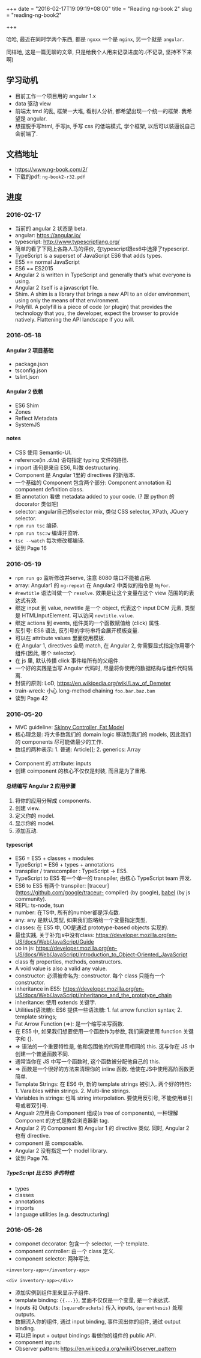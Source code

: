 +++
date = "2016-02-17T19:09:19+08:00"
title = "Reading ng-book 2"
slug = "reading-ng-book2"

+++

哈哈, 最近在同时学两个东西, 都是 `ngxxx` 一个是 `nginx`, 另一个就是 `angular`.

同样地, 这是一篇无聊的文章, 只是给我个人用来记录进度的.(不记录, 坚持不下来啊)

## 学习动机
* 目前工作一个项目用的 angular 1.x
* data 驱动 view
* 前端太 tmd 的乱, 框架一大堆, 看别人分析, 都希望出现一个统一的框架. 我希望是 angular.
* 想摆脱手写html, 手写js, 手写 css 的低端模式, 学个框架, 以后可以装逼说自己会前端了.

## 文档地址
* <https://www.ng-book.com/2/>
* 下载的pdf: `ng-book2-r32.pdf`

## 进度

### 2016-02-17

* 当前的 angular 2 状态是 beta.
* angular: <https://angular.io/>
* typescript: <http://www.typescriptlang.org/>
* 简单的看了下网上各路人马的评价, 在typescript跟es6中选择了typescript.
* TypeScript is a superset of JavaScript ES6 that adds types.
* ES5 == normal JavaScript
* ES6 == ES2015
* Angular 2 is written in TypeScript and generally that’s what everyone is using.
* Angular 2 itself is a javascript file.
* Shim. A shim is a library that brings a new API to an older environment, using only the means of that environment.
* Polyfill. A polyfill is a piece of code (or plugin) that provides the technology that you, the developer, expect the browser to provide natively. Flattening the API landscape if you will.

### 2016-05-18

#### Angular 2 项目基础
* package.json
* tsconfig.json
* tslint.json

#### Angular 2 依赖
* ES6 Shim
* Zones
* Reflect Metadata
* SystemJS

#### notes
* CSS 使用 Semantic-UI.
* reference(in .d.ts) 语句指定 typing 文件的路径.
* import 语句是来自 ES6, 叫做 destructuring.
* Component 是 Angular 1里的 directives 的新版本.
* 一个基础的 Component 包含两个部分: Component annotation 和 component definition class.
* 把 annotation 看做 metadata added to your code. (? 跟 python 的 docorator 类似吧)
* selector: angular自己的selector mix, 类似 CSS selector, XPath, JQuery selector.
* `npm run tsc` 编译.
* `npm run tsc:w` 编译并监听.
* `tsc --watch` 每次修改都编译.
* 读到 Page 16

### 2016-05-19
* `npm run go` 监听修改并serve, 注意 8080 端口不能被占用.
* array: Angular1 的 `ng-repeat` 在 Angular2 中类似的指令是 `NgFor`.
* `#newtitle` 语法叫做一个 `resolve`. 效果是让这个变量在这个 view 范围的的表达式有效.
* 绑定 input 到 value, newtitle 是一个 object, 代表这个 input DOM 元素, 类型是 HTMLInputElement. 可以访问 `newtitle.value`.
* 绑定 actions 到 events, 组件类的一个函数赋值给 (click) 属性.
* 反引号: ES6 语法, 反引号的字符串将会展开模板变量.
* 可以在 attribute values 里面使用模板.
* 在 Angular 1, directives 全局 match, 在 Angular 2, 你需要显式指定你用哪个组件(因此, 哪个 selector).
* 在 js 里, 默认传播 click 事件给所有的父组件.
* 一个好的实践是当写 Angular 代码时, 尽量将你使用的数据结构与组件代码隔离.
* 封装的原则: LoD, <https://en.wikipedia.org/wiki/Law_of_Demeter>
* train-wreck: 小心 long-method chaining `foo.bar.baz.bam`
* 读到 Page 42

### 2016-05-20
* MVC guideline: [Skinny Controller, Fat Model](http://weblog.jamisbuck.org/2006/10/18/skinny-controller-fat-model)
* 核心理念是: 将大多数我们的 domain logic 移动到我们的 models, 因此我们的 components 尽可能做最少的工作.
* 数组的两种表示: 1. 普通: Article[]; 2. generics: Array<Article>.
* Component 的 attribute: inputs
* 创建 coimponent 的核心不仅仅是封装, 而且是为了重用.

#### 总结编写 Angular 2 应用步骤
1. 将你的应用分解成 components.
2. 创建 view.
3. 定义你的 model.
4. 显示你的 model.
5. 添加互动.

#### typescript
* ES6 = ES5 + classes + modules
* TypeScript = ES6 + types + annotations
* transpiler / transcompiler : TypeScript -> ES5.
* TypeScript to ES5 有一个单一的 transpiler, 由核心 TypeScript team 开发.
* ES6 to ES5 有两个 transpiler: [traceur](https://github.com/google/traceur- compiler) (by google), [babel](https://babeljs.io/) (by js community).
* REPL: ts-node, tsun
* number: 在TS中, 所有的number都是浮点数.
* any: any 是默认类型, 如果我们忽略给一个变量指定类型,
* classes: 在 ES5 中, OO是通过 prototype-based objects 实现的.
* 最佳实践, 关于补充js中没有class: <https://developer.mozilla.org/en-US/docs/Web/JavaScript/Guide>
* oo in js: <https://developer.mozilla.org/en-US/docs/Web/JavaScript/Introduction_to_Object-Oriented_JavaScript>
* class 有 properties, methods, constructors.
* A void value is also a valid any value.
* constructor: 必须被命名为: constructor. 每个 class 只能有一个 constructor.
* inheritance in ES5: <https://developer.mozilla.org/en-US/docs/Web/JavaScript/Inheritance_and_the_prototype_chain>
* inheritance: 使用 extends 关键字.
* Utilities(语法糖): ES6 提供一些语法糖: 1. fat arrow function syntax; 2. template strings;
* Fat Arrow Function (=>): 是一个缩写来写函数.
* 在 ES5 中, 如果我们想要使用一个函数作为参数, 我们需要使用 function 关键字和 {}.
* => 语法的一个重要特性是, 他和包围他的代码使用相同的 this. 这与你在 JS 中创建一个普通函数不同.
* 通常当你在 JS 中写一个函数时, 这个函数被分配他自己的 this.
* => 函数是一个很好的方法来清理你的 inline 函数. 他使在JS中使用高阶函数更简单.
* Template Strings: 在 ES6 中, 新的 template strings 被引入. 两个好的特性: 1. Varaibles within strings. 2. Multi-line strings.
* Variables in strings: 也叫 string interpolation. 要使用反引号, 不能使用单引号或者双引号.
* Angualr 2应用由 Component 组成(a tree of components), 一种理解 Component 的方式是教会浏览器新 tag.
* Angular 2 的 Component 和 Angular 1 的 directive 类似. 同时, Angular 2 也有 directive.
* component 是 composable.
* Angular 2 没有指定一个 model library.
* 读到 Page 76.

##### TypeScript 比 ES5 多的特性
* types
* classes
* annotations
* imports
* language utilities (e.g. desctructuring)

### 2016-05-26
* componet decorator: 包含一个 selector, 一个 template.
* component controller: 由一个 class 定义.
* component selector: 两种写法.
```
<inventory-app></inventory-app>
```

```
<div inventory-app></div>
```
* 添加实例到组件里来显示子组件.
* template binding: `{{...}}`, 里面不仅仅是一个变量, 是一个表达式.
* Inputs 和 Outputs: `[squareBrackets]` 传入 inputs, `(parenthesis)` 处理 outputs.
* 数据流入你的组件, 通过 input binding, 事件流出你的组件, 通过 output binding.
* 可以把 input + output bindings 看做你的组件的 public API.
* component inputs:
* Observer pattern: <https://en.wikipedia.org/wiki/Observer_pattern>
